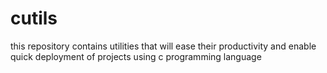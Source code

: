 # cutils
this repository contains utilities that will ease their productivity and enable quick deployment of projects using c programming language
